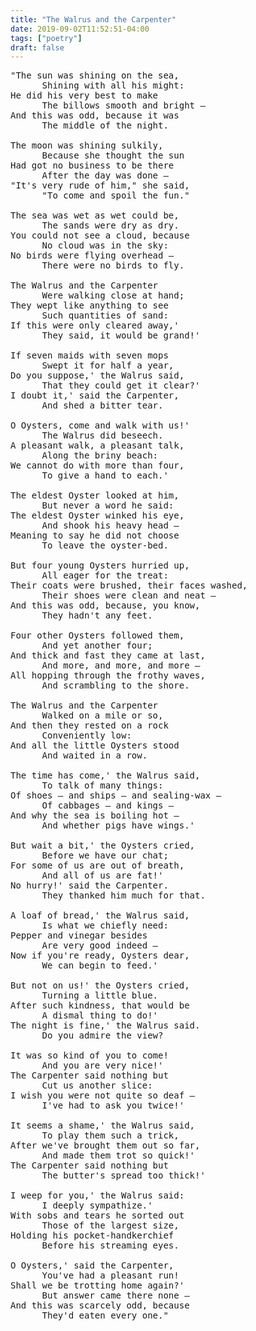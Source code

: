 ```yaml
---
title: "The Walrus and the Carpenter"
date: 2019-09-02T11:52:51-04:00
tags: ["poetry"]
draft: false
---
```


<pre>
"The sun was shining on the sea,
      Shining with all his might:
He did his very best to make
      The billows smooth and bright —
And this was odd, because it was
      The middle of the night.

The moon was shining sulkily,
      Because she thought the sun
Had got no business to be there
      After the day was done —
"It's very rude of him," she said,
      "To come and spoil the fun."

The sea was wet as wet could be,
      The sands were dry as dry.
You could not see a cloud, because
      No cloud was in the sky:
No birds were flying overhead —
      There were no birds to fly.

The Walrus and the Carpenter
      Were walking close at hand;
They wept like anything to see
      Such quantities of sand:
If this were only cleared away,'
      They said, it would be grand!'

If seven maids with seven mops
      Swept it for half a year,
Do you suppose,' the Walrus said,
      That they could get it clear?'
I doubt it,' said the Carpenter,
      And shed a bitter tear.

O Oysters, come and walk with us!'
      The Walrus did beseech.
A pleasant walk, a pleasant talk,
      Along the briny beach:
We cannot do with more than four,
      To give a hand to each.'

The eldest Oyster looked at him,
      But never a word he said:
The eldest Oyster winked his eye,
      And shook his heavy head —
Meaning to say he did not choose
      To leave the oyster-bed.

But four young Oysters hurried up,
      All eager for the treat:
Their coats were brushed, their faces washed,
      Their shoes were clean and neat —
And this was odd, because, you know,
      They hadn't any feet.

Four other Oysters followed them,
      And yet another four;
And thick and fast they came at last,
      And more, and more, and more —
All hopping through the frothy waves,
      And scrambling to the shore.

The Walrus and the Carpenter
      Walked on a mile or so,
And then they rested on a rock
      Conveniently low:
And all the little Oysters stood
      And waited in a row.

The time has come,' the Walrus said,
      To talk of many things:
Of shoes — and ships — and sealing-wax —
      Of cabbages — and kings —
And why the sea is boiling hot —
      And whether pigs have wings.'

But wait a bit,' the Oysters cried,
      Before we have our chat;
For some of us are out of breath,
      And all of us are fat!'
No hurry!' said the Carpenter.
      They thanked him much for that.

A loaf of bread,' the Walrus said,
      Is what we chiefly need:
Pepper and vinegar besides
      Are very good indeed —
Now if you're ready, Oysters dear,
      We can begin to feed.'

But not on us!' the Oysters cried,
      Turning a little blue.
After such kindness, that would be
      A dismal thing to do!'
The night is fine,' the Walrus said.
      Do you admire the view?

It was so kind of you to come!
      And you are very nice!'
The Carpenter said nothing but
      Cut us another slice:
I wish you were not quite so deaf —
      I've had to ask you twice!'

It seems a shame,' the Walrus said,
      To play them such a trick,
After we've brought them out so far,
      And made them trot so quick!'
The Carpenter said nothing but
      The butter's spread too thick!'

I weep for you,' the Walrus said:
      I deeply sympathize.'
With sobs and tears he sorted out
      Those of the largest size,
Holding his pocket-handkerchief
      Before his streaming eyes.

O Oysters,' said the Carpenter,
      You've had a pleasant run!
Shall we be trotting home again?'
      But answer came there none —
And this was scarcely odd, because
      They'd eaten every one."
</pre>